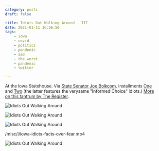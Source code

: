 ```yaml
---
category: posts
draft: false

title: Idiots Out Walking Around - III
date: 2021-01-11 16:56:50
tags:
    - iowa
    - covid
    - politics
    - pandemic
    - sad
    - the worst
    - pandemic
    - twitter

---
```


At the Iowa Statehouse. Via [State Senator Joe Bolkcom](https://twitter.com/JoeBolkcom/status/1348654950121926656). Installments [One](/links/30760c28e27853faa60ed75bfe6c4d62) and [Two](/posts/306344cbbd2350b7a1bea53e93dd3480) (the latter features the verysame "Informed Choice" idiots.) [More on this tantrum by The Register](https://www.desmoinesregister.com/story/news/politics/2021/01/11/covid-19-in-iowa-legislature-hundreds-protest-mask-order-state-capitol/6624209002/).

![Idiots Out Walking Around](/misc/i/iowa-idiots-1.jpeg)

![Idiots Out Walking Around](/misc/i/iowa-idiots-2.jpeg)

![Idiots Out Walking Around](/misc/i/iowa-idiots-3.jpeg)

/misc/i/iowa-idiots-facts-over-fear.mp4

![Idiots Out Walking Around](/misc/f/freedom-cart.png)
